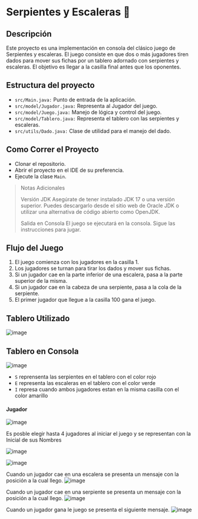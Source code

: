 # Serpientes y Escaleras 🐍

## Descripción
Este proyecto es una implementación en consola del clásico juego de Serpientes y escaleras.
El juego consiste en que dos o más jugadores tiren dados para mover sus fichas por un tablero adornado con serpientes y escaleras.
El objetivo es llegar a la casilla final antes que los oponentes.

## Estructura del proyecto
* `src/Main.java:` Punto de entrada de la aplicación.
* `src/model/Jugador.java:` Representa al Jugador del juego.
* `src/model/Juego.java:` Manejo de lógica y control del juego.
* `src/model/Tablero.java:` Representa el tablero con las serpientes y escaleras.
* `src/utils/Dado.java:` Clase de utilidad para el manejo del dado.

## Como Correr el Proyecto
* Clonar el repositorio.
* Abrir el proyecto en el IDE de su preferencia.
* Ejecute la clase `Main`.
> Notas Adicionales
> 
>  Versión JDK
> Asegúrate de tener instalado JDK 17 o una versión superior. Puedes descargarlo desde el sitio web de Oracle JDK o utilizar una alternativa de código abierto como OpenJDK.
> 
> Salida en Consola
> El juego se ejecutará en la consola. Sigue las instrucciones para jugar.

## Flujo del Juego
1. El juego comienza con los jugadores en la casilla 1.
2. Los jugadores se turnan para tirar los dados y mover sus fichas.
3. Si un jugador cae en la parte inferior de una escalera, pasa a la parte superior de la misma.
4. Si un jugador cae en la cabeza de una serpiente, pasa a la cola de la serpiente.
5. El primer jugador que llegue a la casilla 100 gana el juego.
   
## Tablero Utilizado
![image](https://github.com/user-attachments/assets/497a5204-91a6-490e-a110-5ec3510a5024)

## Tablero en Consola
![image](https://github.com/user-attachments/assets/e723f38b-bbf7-4282-89cb-aa1d83e7cd70)

* `S` reprensenta las serpientes en el tablero con el color rojo
* `E` representa las escaleras en el tablero con el color verde
* `I` represa cuando ambos jugadores estan en la misma casilla con el color amarillo
  
#### Jugador
![image](https://github.com/user-attachments/assets/01dc5051-915d-4276-9f99-b38f5b97d6ce)

Es posble elegir hasta 4 jugadores al iniciar el juego y se representan con la Inicial de sus Nombres

![image](https://github.com/user-attachments/assets/27f33c98-0488-46c1-9e58-a53aa2801bc6)

![image](https://github.com/user-attachments/assets/8c6e45ba-20a9-4cc7-be33-5d3cfce79405)


Cuando un jugador cae en una escalera se presenta un mensaje con la posición a la cual llego.
![image](https://github.com/user-attachments/assets/474d5090-515e-4ef2-be33-7fcb487bcdd8)

Cuando un jugador cae en una serpiente se presenta un mensaje con la posición a la cual llego.
![image](https://github.com/user-attachments/assets/18a4d64e-f5c5-411c-908b-e8a45717e60a)

Cuando un jugador gana le juego se presenta el siguiente mensaje.
![image](https://github.com/user-attachments/assets/e28f53b8-10b2-4716-9cdc-b6a1246ef245)




